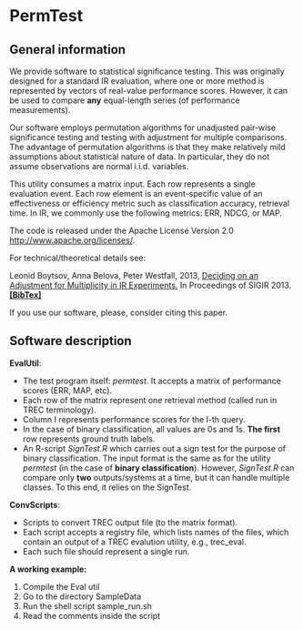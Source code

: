 PermTest
========


General information
------------------

We provide software to statistical significance testing. This was originally designed for a standard IR evaluation, where one or more method is represented by vectors of real-value performance scores. However, it can be used to compare **any** equal-length series (of performance measurements). 

Our software employs permutation algorithms for unadjusted pair-wise significance testing and testing with adjustment for multiple comparisons. The advantage of permutation algorithms is that they make relatively mild assumptions about statistical nature of data. In particular, they do not assume observations are normal i.i.d. variables.

This utility consumes a matrix input. Each row represents a single evaluation event. Each row element is an event-specific value of an effectiveness or efficiency metric such as classification accuracy, retrieval time. In IR, we commonly use the following metrics: ERR, NDCG, or MAP. 

The code is released under the Apache License Version 2.0 http://www.apache.org/licenses/.


 For technical/theoretical details see:
 
   Leonid Boytsov, Anna Belova, Peter Westfall, 2013, 
   [Deciding on an Adjustment for Multiplicity in IR Experiments.](http://boytsov.info/pubs/sigir2013.pdf)
   In Proceedings of SIGIR 2013. [**[BibTex]**](http://dblp.uni-trier.de/rec/bibtex/conf/sigir/BoytsovBW13)
   
 If you use our software, please, consider citing this paper.


Software description
------------------

**EvalUtil**:  

 * The test program itself: _permtest_. It accepts a matrix of performance scores (ERR, MAP, etc).  
 * Each row of the matrix represent one retrieval method (called run in TREC terminology).  
 * Column I represents performance scores for the I-th query.  
 * In the case of binary classification, all values are 0s and 1s. **The first** row represents ground truth labels.  
 * An R-script _SignTest.R_ which carries out a sign test for the purpose of binary classification. The input format is the same as for the utility _permtest_ (in the case of **binary classification**). However, _SignTest.R_ can compare only **two** outputs/systems at a time, but it can handle multiple classes. To this end, it relies on the SignTest.

**ConvScripts**:
 
 * Scripts to convert TREC output file (to the matrix format).  
 * Each script accepts a registry file, which lists names of the files, which contain an output of a TREC evalution utility, e.g., trec_eval.   
 * Each such file should represent a single run.  

**A working example:**

    
 1) Compile the Eval util  
 2) Go to the directory SampleData  
 3) Run the shell script sample_run.sh  
 4) Read the comments inside the script  



